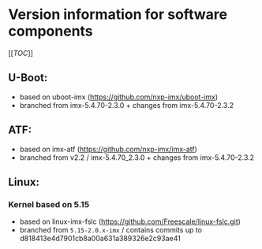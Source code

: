 # Version information for software components

[[_TOC_]]

## U-Boot:

* based on uboot-imx (https://github.com/nxp-imx/uboot-imx)
* branched from imx-5.4.70-2.3.0 + changes from imx-5.4.70-2.3.2

## ATF:

* based on imx-atf (https://github.com/nxp-imx/imx-atf)
* branched from v2.2 / imx-5.4.70_2.3.0 + changes from imx-5.4.70-2.3.2

## Linux:

### Kernel based on 5.15

* based on linux-imx-fslc (https://github.com/Freescale/linux-fslc.git)
* branched from `5.15-2.0.x-imx` / contains commits up to d818413e4d7901cb8a00a631a389326e2c93ae41
